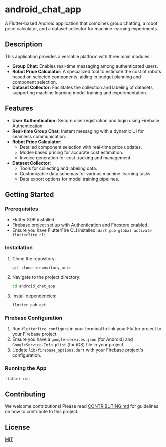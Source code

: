 # android_chat_app

A Flutter-based Android application that combines group chatting, a robot price calculator, and a dataset collector for machine learning experiments.

## Description

This application provides a versatile platform with three main modules:

*   **Group Chat:** Enables real-time messaging among authenticated users.
*   **Robot Price Calculator:** A specialized tool to estimate the cost of robots based on selected components, aiding in budget planning and component selection.
*   **Dataset Collector:** Facilitates the collection and labeling of datasets, supporting machine learning model training and experimentation.

## Features

*   **User Authentication:** Secure user registration and login using Firebase Authentication.
*   **Real-time Group Chat:** Instant messaging with a dynamic UI for seamless communication.
*   **Robot Price Calculator:**
    *   Detailed component selection with real-time price updates.
    *   Model-based pricing for accurate cost estimation.
    *   Invoice generation for cost tracking and management.
*   **Dataset Collector:**
    *   Tools for collecting and labeling data.
    *   Customizable data schemas for various machine learning tasks.
    *   Data export options for model training pipelines.

## Getting Started

### Prerequisites

*   Flutter SDK installed.
*   Firebase project set up with Authentication and Firestore enabled.
*   Ensure you have FlutterFire CLI installed: `dart pub global activate flutterfire_cli`

### Installation

1.  Clone the repository:

    ```sh
    git clone <repository_url>
    ```
2.  Navigate to the project directory:

    ```sh
    cd android_chat_app
    ```
3.  Install dependencies:

    ```sh
    flutter pub get
    ```

### Firebase Configuration

1.  Run `flutterfire configure` in your terminal to link your Flutter project to your Firebase project.
2.  Ensure you have a `google-services.json` (for Android) and `GoogleService-Info.plist` (for iOS) file in your project.
3.  Update `lib/firebase_options.dart` with your Firebase project's configuration.

### Running the App

```sh
flutter run
```

## Contributing

We welcome contributions! Please read [CONTRIBUTING.md](CONTRIBUTING.md) for guidelines on how to contribute to this project.

## License

[MIT](LICENSE)
